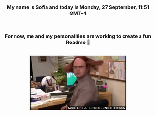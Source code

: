 


<div align="center">
<h3 >My name is Sofia and today is Monday, 27 September, 11:51 GMT-4</h3><br>
<h3 >For now, me and my personalities are working to create a fun Readme 👋
</h3><br>
<img src='img/dwight.gif' alt='working...'/>
</div>
